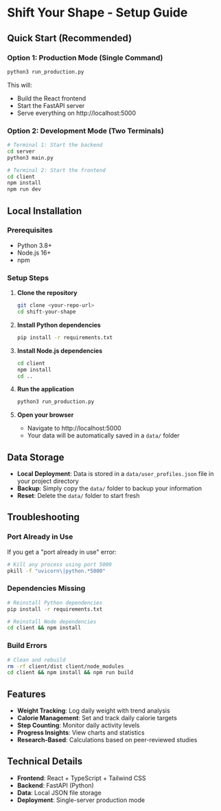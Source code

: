 
# Shift Your Shape - Setup Guide

## Quick Start (Recommended)

### Option 1: Production Mode (Single Command)
```bash
python3 run_production.py
```
This will:
- Build the React frontend
- Start the FastAPI server
- Serve everything on http://localhost:5000

### Option 2: Development Mode (Two Terminals)
```bash
# Terminal 1: Start the backend
cd server
python3 main.py

# Terminal 2: Start the frontend
cd client
npm install
npm run dev
```

## Local Installation

### Prerequisites
- Python 3.8+
- Node.js 16+
- npm

### Setup Steps

1. **Clone the repository**
   ```bash
   git clone <your-repo-url>
   cd shift-your-shape
   ```

2. **Install Python dependencies**
   ```bash
   pip install -r requirements.txt
   ```

3. **Install Node.js dependencies**
   ```bash
   cd client
   npm install
   cd ..
   ```

4. **Run the application**
   ```bash
   python3 run_production.py
   ```

5. **Open your browser**
   - Navigate to http://localhost:5000
   - Your data will be automatically saved in a `data/` folder

## Data Storage

- **Local Deployment**: Data is stored in a `data/user_profiles.json` file in your project directory
- **Backup**: Simply copy the `data/` folder to backup your information
- **Reset**: Delete the `data/` folder to start fresh

## Troubleshooting

### Port Already in Use
If you get a "port already in use" error:
```bash
# Kill any process using port 5000
pkill -f "uvicorn\|python.*5000"
```

### Dependencies Missing
```bash
# Reinstall Python dependencies
pip install -r requirements.txt

# Reinstall Node dependencies
cd client && npm install
```

### Build Errors
```bash
# Clean and rebuild
rm -rf client/dist client/node_modules
cd client && npm install && npm run build
```

## Features

- **Weight Tracking**: Log daily weight with trend analysis
- **Calorie Management**: Set and track daily calorie targets
- **Step Counting**: Monitor daily activity levels
- **Progress Insights**: View charts and statistics
- **Research-Based**: Calculations based on peer-reviewed studies

## Technical Details

- **Frontend**: React + TypeScript + Tailwind CSS
- **Backend**: FastAPI (Python)
- **Data**: Local JSON file storage
- **Deployment**: Single-server production mode
